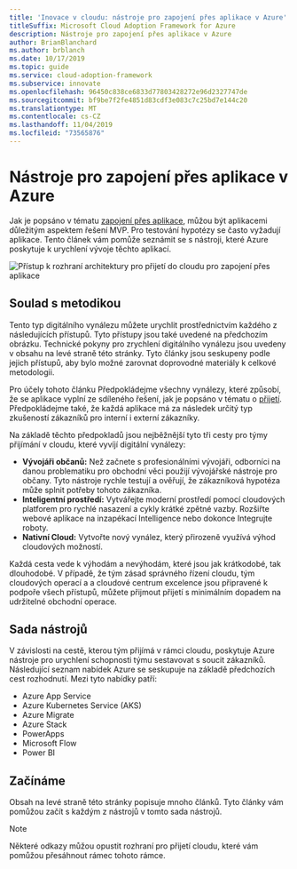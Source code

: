 ```yaml
---
title: 'Inovace v cloudu: nástroje pro zapojení přes aplikace v Azure'
titleSuffix: Microsoft Cloud Adoption Framework for Azure
description: Nástroje pro zapojení přes aplikace v Azure
author: BrianBlanchard
ms.author: brblanch
ms.date: 10/17/2019
ms.topic: guide
ms.service: cloud-adoption-framework
ms.subservice: innovate
ms.openlocfilehash: 96450c838ce6833d77803428272e96d2327747de
ms.sourcegitcommit: bf9be7f2fe4851d83cdf3e083c7c25bd7e144c20
ms.translationtype: MT
ms.contentlocale: cs-CZ
ms.lasthandoff: 11/04/2019
ms.locfileid: "73565876"
---
```

# <a name="tools-to-engage-via-apps-in-azure"></a>Nástroje pro zapojení přes aplikace v Azure

Jak je popsáno v tématu [zapojení přes aplikace](../considerations/apps.md), můžou být aplikacemi důležitým aspektem řešení MVP. Pro testování hypotézy se často vyžadují aplikace. Tento článek vám pomůže seznámit se s nástroji, které Azure poskytuje k urychlení vývoje těchto aplikací.

![Přístup k rozhraní architektury pro přijetí do cloudu pro zapojení přes aplikace](../../_images/innovate/engage-via-apps.png)

## <a name="alignment-to-the-methodology"></a>Soulad s metodikou

Tento typ digitálního vynálezu můžete urychlit prostřednictvím každého z následujících přístupů. Tyto přístupy jsou také uvedené na předchozím obrázku. Technické pokyny pro zrychlení digitálního vynálezu jsou uvedeny v obsahu na levé straně této stránky. Tyto články jsou seskupeny podle jejich přístupů, aby bylo možné zarovnat doprovodné materiály k celkové metodologii.

Pro účely tohoto článku Předpokládejme všechny vynálezy, které způsobí, že se aplikace vyplní ze sdíleného řešení, jak je popsáno v tématu o [přijetí](./ci-cd.md). Předpokládejme také, že každá aplikace má za následek určitý typ zkušeností zákazníků pro interní i externí zákazníky.

Na základě těchto předpokladů jsou nejběžnější tyto tři cesty pro týmy přijímání v cloudu, které vyvíjí digitální vynálezy:

- **Vývojáři občanů:** Než začnete s profesionálními vývojáři, odborníci na danou problematiku pro obchodní věci použijí vývojářské nástroje pro občany. Tyto nástroje rychle testují a ověřují, že zákazníková hypotéza může splnit potřeby tohoto zákazníka.
- **Inteligentní prostředí:** Vytvářejte moderní prostředí pomocí cloudových platforem pro rychlé nasazení a cykly krátké zpětné vazby. Rozšiřte webové aplikace na inzapékací Intelligence nebo dokonce Integrujte roboty.
- **Nativní Cloud:** Vytvořte nový vynález, který přirozeně využívá výhod cloudových možností.

Každá cesta vede k výhodám a nevýhodám, které jsou jak krátkodobé, tak dlouhodobé. V případě, že tým zásad správného řízení cloudu, tým cloudových operací a a cloudové centrum excelence jsou připravené k podpoře všech přístupů, můžete přijmout přijetí s minimálním dopadem na udržitelné obchodní operace.

## <a name="toolchain"></a>Sada nástrojů

V závislosti na cestě, kterou tým přijímá v rámci cloudu, poskytuje Azure nástroje pro urychlení schopnosti týmu sestavovat s soucit zákazníků. Následující seznam nabídek Azure se seskupuje na základě předchozích cest rozhodnutí. Mezi tyto nabídky patří:

- Azure App Service
- Azure Kubernetes Service (AKS)
- Azure Migrate
- Azure Stack
- PowerApps
- Microsoft Flow
- Power BI

## <a name="get-started"></a>Začínáme

Obsah na levé straně této stránky popisuje mnoho článků. Tyto články vám pomůžou začít s každým z nástrojů v tomto sada nástrojů.

> [!NOTE]
> Některé odkazy můžou opustit rozhraní pro přijetí cloudu, které vám pomůžou přesáhnout rámec tohoto rámce.
